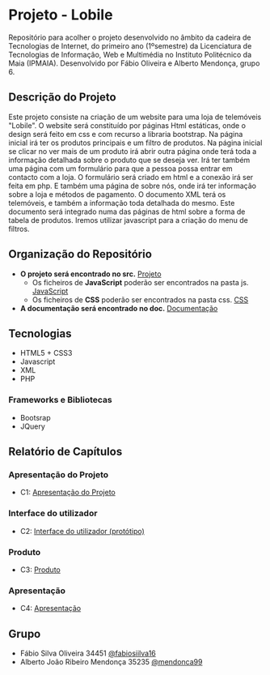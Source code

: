 # Projeto - Lobile 

Repositório para acolher o projeto desenvolvido no âmbito da cadeira de Tecnologias de Internet, do primeiro ano (1ºsemestre) da Licenciatura de Tecnologias de Informação,
Web e Multimédia no Instituto Politécnico da Maia (IPMAIA). Desenvolvido por Fábio Oliveira e Alberto Mendonça, grupo 6.

## Descrição do Projeto

Este projeto consiste na criação de um website para uma loja de telemóveis "Lobile". O website será constituído por páginas Html estáticas, onde o design será feito em css e com recurso a libraria bootstrap. Na página inicial irá ter os produtos principais e um filtro de produtos. Na página inicial se clicar no ver mais de um produto irá abrir outra página onde terá toda a informação detalhada sobre o produto que se deseja ver. Irá ter também uma página com um formulário para que a pessoa possa entrar em contacto com a loja. O formulário será criado em html e a conexão irá ser feita em php. E também uma página de sobre nós, onde irá ter informação sobre a loja e métodos de pagamento. O documento XML terá os telemóveis, e também a informação toda detalhada do mesmo. Este documento será integrado numa das páginas de html sobre a forma de tabela de produtos. Iremos utilizar javascript para a criação do menu de filtros.

## Organização do Repositório

* **O projeto será encontrado no src.** [Projeto](https://github.com/TIWM-G06-2020/Lobile-TrabalhoTI/tree/main/src)
  * Os ficheiros de **JavaScript** poderão ser encontrados na pasta js. [JavaScript](https://github.com/TIWM-G06-2020/Lobile-TrabalhoTI/tree/main/src/js)
  * Os ficheiros de **CSS** poderão ser encontrados na pasta css. [CSS](https://github.com/TIWM-G06-2020/Lobile-TrabalhoTI/tree/main/src/css)
* **A documentação será encontrado no doc.** [Documentação](https://github.com/TIWM-G06-2020/Lobile-TrabalhoTI/tree/main/doc)

## Tecnologias

* HTML5 + CSS3
* Javascript
* XML
* PHP

### Frameworks e Bibliotecas

* Bootsrap
* JQuery

## Relatório de Capítulos

### Apresentação do Projeto
* C1: [Apresentação do Projeto](https://github.com/TIWM-G06-2020/Lobile-TrabalhoTI/tree/main/doc/c1.md)

### Interface do utilizador
* C2: [Interface do utilizador (protótipo)](https://github.com/TIWM-G06-2020/Lobile-TrabalhoTI/tree/main/doc/c2.md)

### Produto
* C3: [Produto](https://github.com/TIWM-G06-2020/Lobile-TrabalhoTI/tree/main/doc/c3.md)

### Apresentação
* C4: [Apresentação](https://github.com/TIWM-G06-2020/Lobile-TrabalhoTI/tree/main/doc/c4.md)

## Grupo
* Fábio Silva Oliveira 34451 [@fabiosiilva16](https://github.com/fabiosiilva16)
* Alberto João Ribeiro Mendonça 35235 [@mendonca99](https://github.com/mendonca99)
